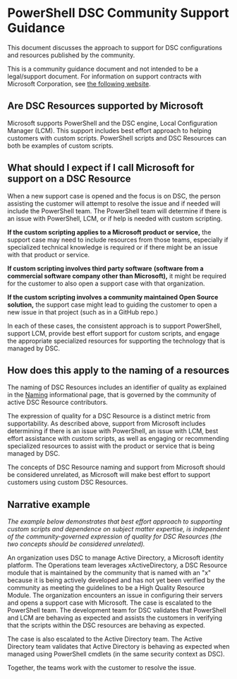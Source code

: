 # PowerShell DSC Community Support Guidance

This document discusses the approach to support for DSC configurations and resources
published by the community.

This is a community guidance document and not intended to be a legal/support document.
For information on support contracts with Microsoft Corporation,
see [the following website](https://support.microsoft.com/en-us/allproducts).

## Are DSC Resources supported by Microsoft

Microsoft supports PowerShell and the DSC engine, Local Configuration Manager (LCM).
This support includes best effort approach to helping customers with custom scripts.
PowerShell scripts and DSC Resources can both be examples of custom scripts.

## What should I expect if I call Microsoft for support on a DSC Resource

When a new support case is opened and the focus is on DSC,
the person assisting the customer will attempt to resolve the issue
and if needed will include the PowerShell team.
The PowerShell team will determine if there is an issue with PowerShell, LCM,
or if help is needed with custom scripting.

**If the custom scripting applies to a Microsoft product or service,**
the support case may need to include resources from those teams,
especially if specialized technical knowledge is required
or if there might be an issue with that product or service.

**If custom scripting involves third party software**
**(software from a commercial software company other than Microsoft),**
it might be required for the customer to also open a support case with that organization.

**If the custom scripting involves a community maintained Open Source solution,**
the support case might lead to guiding the customer to open a new issue
in that project (such as in a GitHub repo.)

In each of these cases, the consistent approach is to support PowerShell, support LCM,
provide best effort support for custom scripts,
and engage the appropriate specialized resources
for supporting the technology that is managed by DSC.

## How does this apply to the naming of a resources

The naming of DSC Resources includes an identifier of quality
as explained in the [Naming](Naming.md) informational page,
that is governed by the community of active DSC Resource contributors.

The expression of quality for a DSC Resource is a distinct metric from supportability.
As described above, support from Microsoft
includes determining if there is an issue with PowerShell, an issue with LCM,
best effort assistance with custom scripts,
as well as engaging or recommending specialized resources
to assist with the product or service that is being managed by DSC.

The concepts of DSC Resource naming and support from Microsoft
should be considered unrelated,
as Microsoft will make best effort to support customers using custom DSC Resources.

## Narrative example

*The example below demonstrates that best effort approach to supporting custom scripts
and dependence on subject matter expertise,
is independent of the community-governed expression of quality for DSC Resources
(the two concepts should be considered unrelated).*

An organization uses DSC to manage Active Directory, a Microsoft identity platform.
The Operations team leverages xActiveDirectory,
a DSC Resource module that is maintained by the community
that is named with an "x" because it is being actively developed
and has not yet been verified by the community as meeting the guidelines
to be a High Quality Resource Module.
The organization encounters an issue in configuring their servers
and opens a support case with Microsoft.
The case is escalated to the PowerShell team.
The development team for DSC validates that PowerShell and LCM are behaving as expected
and assists the customers in verifying
that the scripts within the DSC resources are behaving as expected.

The case is also escalated to the Active Directory team.
The Active Directory team validates that Active Directory is behaving as expected
when managed using PowerShell cmdlets (in the same security context as DSC).

Together, the teams work with the customer to resolve the issue.
